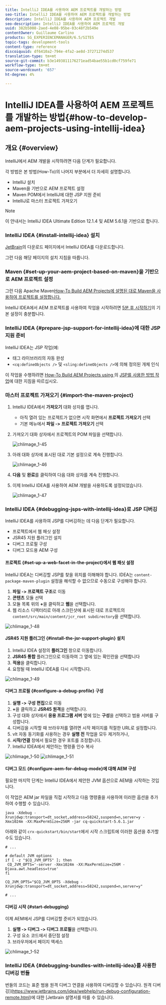 ```yaml
---
title: IntelliJ IDEA를 사용하여 AEM 프로젝트를 개발하는 방법
seo-title: IntelliJ IDEA를 사용하여 AEM 프로젝트를 개발하는 방법
description: IntelliJ IDEA를 사용하여 AEM 프로젝트 개발
seo-description: IntelliJ IDEA를 사용하여 AEM 프로젝트 개발
uuid: 382b5008-2aed-4e08-95be-03c48f2b549e
contentOwner: Guillaume Carlino
products: SG_EXPERIENCEMANAGER/6.5/SITES
topic-tags: development-tools
content-type: reference
discoiquuid: df6410a2-794e-4fa2-ae8d-37271274d537
translation-type: tm+mt
source-git-commit: b3e1493811176271ead54bae55b1cd0cf759fe71
workflow-type: tm+mt
source-wordcount: '657'
ht-degree: 4%

---
```



# IntelliJ IDEA를 사용하여 AEM 프로젝트를 개발하는 방법{#how-to-develop-aem-projects-using-intellij-idea}

## 개요 {#overview}

IntelliJ에서 AEM 개발을 시작하려면 다음 단계가 필요합니다.

각 방법은 본 방법(How-To)의 나머지 부분에서 더 자세히 설명합니다.

* IntelliJ 설치
* Maven을 기반으로 AEM 프로젝트 설정
* Maven POM에서 IntelliJ에 대한 JSP 지원 준비
* IntelliJ로 마스터 프로젝트 가져오기

>[!NOTE]
>
>이 안내서는 IntelliJ IDEA Ultimate Edition 12.1.4 및 AEM 5.6.1을 기반으로 합니다.

### IntelliJ IDEA {#install-intellij-idea} 설치

[JetBrain](https://www.jetbrains.com/idea/download/index.html)의 다운로드 페이지에서 IntelliJ IDEA를 다운로드합니다.

그런 다음 해당 페이지의 설치 지침을 따릅니다.

### Maven {#set-up-your-aem-project-based-on-maven}을 기반으로 AEM 프로젝트 설정

그런 다음 Apache Maven[How-To Build AEM Projects에 설명된 대로 Maven을 사용하여 프로젝트를 설정합니다.](/help/sites-developing/ht-projects-maven.md)

IntelliJ IDEA에서 AEM 프로젝트를 사용하여 작업을 시작하려면 [5분 후 시작하기](https://maven.apache.org/guides/getting-started/maven-in-five-minutes.html)의 기본 설정이 충분합니다.

### IntelliJ IDEA {#prepare-jsp-support-for-intellij-idea}에 대한 JSP 지원 준비

IntelliJ IDEA는 JSP 작업(예:

* 태그 라이브러리의 자동 완성
* `<cq:defineObjects />` 및 `<sling:defineObjects />`에 의해 정의된 개체 인식

이 작업을 수행하려면 [How-To Build AEM Projects using ](/help/sites-developing/ht-projects-maven.md)의 [JSP를 사용한 방법 작업](/help/sites-developing/ht-projects-maven.md#how-to-work-with-jsps)에 대한 지침을 따르십시오.

### 마스터 프로젝트 가져오기 {#import-the-maven-project}

1. IntelliJ IDEA에서 **가져오기** 대화 상자를 엽니다.

   * 아직 열려 있는 프로젝트가 없으면 시작 화면에서 **프로젝트 가져오기** 선택
   * 기본 메뉴에서 **파일 -> 프로젝트 가져오기** 선택

1. 가져오기 대화 상자에서 프로젝트의 POM 파일을 선택합니다.

   ![chlimage_1-45](assets/chlimage_1-45a.png)

1. 아래 대화 상자에 표시된 대로 기본 설정으로 계속 진행합니다.

   ![chlimage_1-46](assets/chlimage_1-46a.png)

1. **다음** 및 **완료**&#x200B;를 클릭하여 다음 대화 상자를 계속 진행합니다.
1. 이제 IntelliJ IDEA를 사용하여 AEM 개발을 사용하도록 설정되었습니다.

   ![chlimage_1-47](assets/chlimage_1-47a.png)

### IntelliJ IDEA {#debugging-jsps-with-intellij-idea}로 JSP 디버깅

IntelliJ IDEA를 사용하여 JSP를 디버깅하는 데 다음 단계가 필요합니다.

* 프로젝트에서 웹 패싯 설정
* JSR45 지원 플러그인 설치
* 디버그 프로필 구성
* 디버그 모드용 AEM 구성

#### 프로젝트 {#set-up-a-web-facet-in-the-project}에서 웹 패싯 설정

IntelliJ IDEA는 디버깅할 JSP를 찾을 위치를 이해해야 합니다. IDEA는 `content-package-maven-plugin` 설정을 해석할 수 없으므로 수동으로 구성해야 합니다.

1. **파일 -> 프로젝트 구조**&#x200B;로 이동
1. **콘텐츠** 모듈 선택
1. 모듈 목록 위의 **+**&#x200B;을 클릭하고 **웹**&#x200B;을 선택합니다.
1. 웹 리소스 디렉터리로 아래 스크린샷에 표시된 대로 프로젝트의 `content/src/main/content/jcr_root subdirectory`을 선택합니다.

![chlimage_1-48](assets/chlimage_1-48a.png)

#### JSR45 지원 플러그인 {#install-the-jsr-support-plugin} 설치

1. IntelliJ IDEA 설정의 **플러그인** 창으로 이동합니다.
1. **JSR45 통합** 플러그인으로 이동하여 그 옆에 있는 확인란을 선택합니다
1. **적용**&#x200B;을 클릭합니다.
1. 요청될 때 IntelliJ IDEA를 다시 시작합니다.

![chlimage_1-49](assets/chlimage_1-49a.png)

#### 디버그 프로필 {#configure-a-debug-profile} 구성

1. **실행 -> 구성 편집**&#x200B;으로 이동
1. **+**&#x200B;을 클릭하고 **JSR45 원격**&#x200B;을 선택합니다.
1. 구성 대화 상자에서 **응용 프로그램 서버** 옆에 있는 **구성**&#x200B;을 선택하고 범용 서버를 구성합니다.
1. 디버깅을 시작할 때 브라우저를 열려면 시작 페이지를 적절한 URL로 설정합니다.
1. vlt 자동 동기화를 사용하는 경우 **실행 전** 작업을 모두 제거하거나,
1. **시작/연결** 창에서 필요한 경우 포트를 조정합니다.
1. IntelliJ IDEA에서 제안하는 명령줄 인수 복사

![chlimage_1-50](assets/chlimage_1-50a.png) ![chlimage_1-51](assets/chlimage_1-51a.png)

#### 디버그 모드 {#configure-aem-for-debug-mode}에 대해 AEM 구성

필요한 마지막 단계는 IntelliJ IDEA에서 제안한 JVM 옵션으로 AEM을 시작하는 것입니다.

이 작업은 AEM jar 파일을 직접 시작하고 다음 명령줄을 사용하여 이러한 옵션을 추가하여 수행할 수 있습니다.

`java -Xdebug -Xrunjdwp:transport=dt_socket,address=58242,suspend=n,server=y -Xmx1024m -XX:MaxPermSize=256M -jar cq-quickstart-5.6.1.jar`

아래와 같이 `crx-quickstart/bin/start`에서 시작 스크립트에 이러한 옵션을 추가할 수도 있습니다.

```shell
# ...

# default JVM options
if [ -z "$CQ_JVM_OPTS" ]; then
 CQ_JVM_OPTS='-server -Xmx1024m -XX:MaxPermSize=256M -Djava.awt.headless=true'
fi

CQ_JVM_OPTS="$CQ_JVM_OPTS -Xdebug -Xrunjdwp:transport=dt_socket,address=58242,suspend=n,server=y"

# ...
```

#### 디버깅 시작 {#start-debugging}

이제 AEM에서 JSP를 디버깅할 준비가 되었습니다.

1. **실행 -> 디버그 -> 디버그 프로필**&#x200B;을 선택합니다.
1. 구성 요소 코드에서 중단점 설정
1. 브라우저에서 페이지 액세스

![chlimage_1-52](assets/chlimage_1-52a.png)

### IntelliJ IDEA {#debugging-bundles-with-intellij-idea}를 사용한 디버깅 번들

번들의 코드는 표준 범용 원격 디버그 연결을 사용하여 디버깅할 수 있습니다. 원격 디버깅](https://www.jetbrains.com/idea/webhelp/run-debug-configuration-remote.html)에 대한 [Jetbrain 설명서를 따를 수 있습니다.
